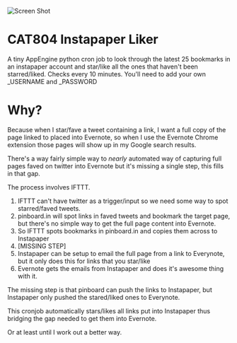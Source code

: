 ![Screen Shot](http://cattopus23.com/img/panel-CAT804.png)

CAT804 Instapaper Liker
=======================

A tiny AppEngine python cron job to look through the latest 25 bookmarks in an instapaper account and star/like all the ones that haven't been starred/liked. Checks every 10 minutes. You'll need to add your own _USERNAME and _PASSWORD

# Why?

Because when I star/fave a tweet containing a link, I want a full copy of the page linked to placed into Evernote, so when I use the Evernote Chrome extension those pages will show up in my Google search results.

There's a way fairly simple way to _nearly_ automated way of capturing full pages faved on twitter into Evernote but it's missing a single step, this fills in that gap.

The process involves IFTTT.

1. IFTTT can't have twitter as a trigger/input so we need some way to spot starred/faved tweets.
2. pinboard.in will spot links in faved tweets and bookmark the target page, but there's no simple way to get the full page content into Evernote.
3. So IFTTT spots bookmarks in pinboard.in and copies them across to Instapaper
4. [MISSING STEP]
5. Instapaper can be setup to email the full page from a link to Everynote, but it only does this for links that you star/like
6. Evernote gets the emails from Instapaper and does it's awesome thing with it.

The missing step is that pinboard can push the links to Instapaper, but Instapaper only pushed the stared/liked ones to Everynote.

This cronjob automatically stars/likes all links put into Instapaper thus
bridging the gap needed to get them into Evernote.

Or at least until I work out a better way.
